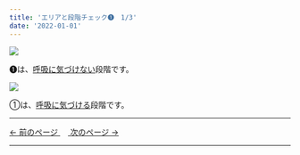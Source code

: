 ```yaml
---
title: 'エリアと段階チェック➊　1/3'
date: '2022-01-01'
---
```

![](/images/01_1.jpg)

➊は、[呼吸に気づけない]()段階です。  

![](/images/01_2.jpg)

①は、[呼吸に気づける]()段階です。

***
[ ← 前のページ ](https://01234567890.thebase.in/about)　[ 次のページ → ](/posts/01-2)
***
